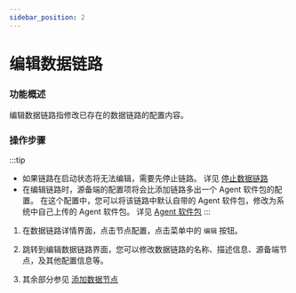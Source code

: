 ```yaml
---
sidebar_position: 2
---
```


# 编辑数据链路

### 功能概述

编辑数据链路指修改已存在的数据链路的配置内容。

### 操作步骤

:::tip
- 如果链路在启动状态将无法编辑，需要先停止链路。 详见 [停止数据链路](./stop.md)
- 在编辑链路时，源备端的配置项将会比添加链路多出一个 Agent 软件包的配置。
在这个配置中，您可以将该链路中默认自带的 Agent 软件包，修改为系统中自己上传的 Agent 软件包。
详见 [Agent 软件包](../agent-package.md)
:::

1. 在数据链路详情界面，点击节点配置，点击菜单中的 `编辑` 按钮。

2. 跳转到编辑数据链路界面，您可以修改数据链路的名称、描述信息、源备端节点，及其他配置信息等。
   
3. 其余部分参见 [添加数据节点](./add.md)



   